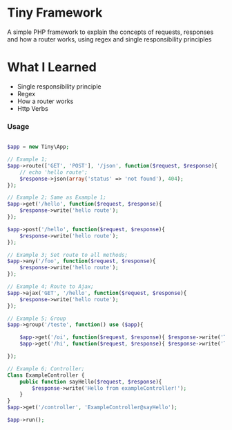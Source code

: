 # Tiny Framework
A simple PHP framework to explain the concepts of requests, responses and how a router works, using regex and single responsibility principles

# What I Learned
* Single responsibility principle
* Regex
* How a router works
* Http Verbs

### Usage

```php

$app = new Tiny\App;

// Example 1;
$app->route(['GET', 'POST'], '/json', function($request, $response){
	// echo 'hello route';
	$response->json(array('status' => 'not found'), 404);
});

// Example 2; Same as Example 1;
$app->get('/hello', function($request, $response){
	$response->write('hello route');
});

$app->post('/hello', function($request, $response){
	$response->write('hello route');
});

// Example 3; Set route to all methods;
$app->any('/foo', function($request, $response){
	$response->write('hello route');
});

// Example 4; Route to Ajax;
$app->ajax('GET', '/hello', function($request, $response){
	$response->write('hello route');
});

// Example 5; Group
$app->group('/teste', function() use ($app){

	$app->get('/oi', function($request, $response){ $response->write('Teste->Oi Works!'); });
	$app->get('/hi', function($request, $response){ $response->write('Teste->hi Works!'); });

});

// Example 6; Controller;
Class ExampleController {
	public function sayHello($request, $response){
		$response->write('Hello from exampleController!');	
	}
}
$app->get('/controller', 'ExampleController@sayHello');

$app->run();
```
